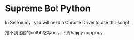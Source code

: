 # Supreme Bot Python
In Selenium， you will need a Chrome Driver to use this script

抢不到北脸的collab怒写bot，下周happy copping。
